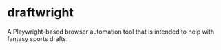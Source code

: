 # draftwright

A Playwright-based browser automation tool that is intended to help with fantasy sports drafts.
